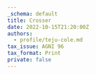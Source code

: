 ```yaml
---
_schema: default
title: Crosser
date: 2022-10-15T21:20:00Z
authors:
  - profile/teju-cole.md
tax_issue: AGNI 96
tax_format: Print
private: false
---
```

